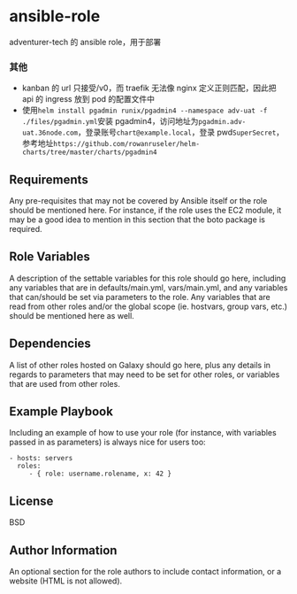 # ansible-role

adventurer-tech 的 ansible role，用于部署

### 其他

- kanban 的 url 只接受/v0，而 traefik 无法像 nginx 定义正则匹配，因此把 api 的 ingress 放到 pod 的配置文件中
- 使用`helm install pgadmin runix/pgadmin4 --namespace adv-uat -f ./files/pgadmin.yml`安装 pgadmin4，访问地址为`pgadmin.adv-uat.36node.com`，登录账号`chart@example.local`，登录 pwd`SuperSecret`，参考地址`https://github.com/rowanruseler/helm-charts/tree/master/charts/pgadmin4`

## Requirements

Any pre-requisites that may not be covered by Ansible itself or the role should be mentioned here. For instance, if the role uses the EC2 module, it may be a good idea to mention in this section that the boto package is required.

## Role Variables

A description of the settable variables for this role should go here, including any variables that are in defaults/main.yml, vars/main.yml, and any variables that can/should be set via parameters to the role. Any variables that are read from other roles and/or the global scope (ie. hostvars, group vars, etc.) should be mentioned here as well.

## Dependencies

A list of other roles hosted on Galaxy should go here, plus any details in regards to parameters that may need to be set for other roles, or variables that are used from other roles.

## Example Playbook

Including an example of how to use your role (for instance, with variables passed in as parameters) is always nice for users too:

    - hosts: servers
      roles:
         - { role: username.rolename, x: 42 }

## License

BSD

## Author Information

An optional section for the role authors to include contact information, or a website (HTML is not allowed).
